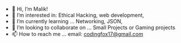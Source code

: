 - 👋 Hi, I’m Malik!
- 👀 I’m interested in: Ethical Hacking, web development, 
- 🌱 I’m currently learning ... Networking, JSON, 
- 💞️ I’m looking to collaborate on ... Small Projects or Gaming projects 
- 📫 How to reach me ... email: codingfox17@gmail.com 

<!---
CodingOreo/CodingOreo is a ✨ special ✨ repository because its `README.md` (this file) appears on your GitHub profile.
You can click the Preview link to take a look at your changes.
--->
